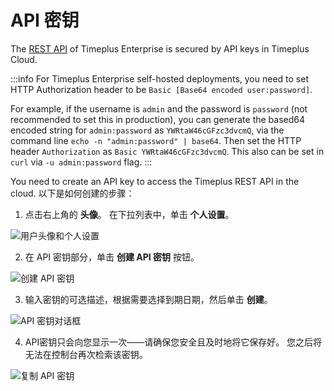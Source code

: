 # API 密钥

The [REST API](https://docs.timeplus.com/rest) of Timeplus Enterprise is secured by API keys in Timeplus Cloud.

:::info
For Timeplus Enterprise self-hosted deployments, you need to set HTTP Authorization header to be `Basic [Base64 encoded user:password]`.

For example, if the username is `admin` and the password is `password` (not recommended to set this in production), you can generate the based64 encoded string for `admin:password` as `YWRtaW46cGFzc3dvcmQ`, via the command line `echo -n "admin:password" | base64`. Then set the HTTP header `Authorization` as `Basic YWRtaW46cGFzc3dvcmQ`. This also can be set in `curl` via `-u admin:password` flag.
:::

You need to create an API key to access the Timeplus REST API in the cloud. 以下是如何创建的步骤：

1. 点击右上角的 **头像**。 在下拉列表中，单击 **个人设置**。

![用户头像和个人设置](/img/api-key-avatar-1.png)

2. 在 API 密钥部分，单击 **创建 API 密钥** 按钮。

![创建 API 密钥](/img/api-key-settings-2.png)

3. 输入密钥的可选描述，根据需要选择到期日期，然后单击 **创建**。

![API 密钥对话框](/img/api-key-dialog-3.png)

4. API密钥只会向您显示一次——请确保您安全且及时地将它保存好。 您之后将无法在控制台再次检索该密钥。

![复制 API 密钥](/img/api-key-copy-4.png)

